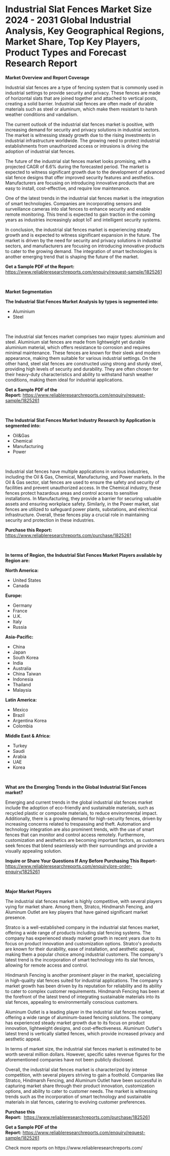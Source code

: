 <p><h1>Industrial Slat Fences Market Size 2024 - 2031 Global Industrial Analysis, Key Geographical Regions, Market Share, Top Key Players, Product Types and Forecast Research Report</h1></p><p><strong>Market Overview and Report Coverage</strong></p>
<p><p>Industrial slat fences are a type of fencing system that is commonly used in industrial settings to provide security and privacy. These fences are made of horizontal slats that are joined together and attached to vertical posts, creating a solid barrier. Industrial slat fences are often made of durable materials such as steel or aluminum, which make them resistant to harsh weather conditions and vandalism.</p><p>The current outlook of the industrial slat fences market is positive, with increasing demand for security and privacy solutions in industrial sectors. The market is witnessing steady growth due to the rising investments in industrial infrastructure worldwide. The growing need to protect industrial establishments from unauthorized access or intrusions is driving the adoption of industrial slat fences.</p><p>The future of the industrial slat fences market looks promising, with a projected CAGR of 6.6% during the forecasted period. The market is expected to witness significant growth due to the development of advanced slat fence designs that offer improved security features and aesthetics. Manufacturers are focusing on introducing innovative products that are easy to install, cost-effective, and require low maintenance.</p><p>One of the latest trends in the industrial slat fences market is the integration of smart technologies. Companies are incorporating sensors and surveillance cameras into slat fences to enhance security and enable remote monitoring. This trend is expected to gain traction in the coming years as industries increasingly adopt IoT and intelligent security systems.</p><p>In conclusion, the industrial slat fences market is experiencing steady growth and is expected to witness significant expansion in the future. The market is driven by the need for security and privacy solutions in industrial sectors, and manufacturers are focusing on introducing innovative products to cater to the growing demand. The integration of smart technologies is another emerging trend that is shaping the future of the market.</p></p>
<p><strong>Get a Sample PDF of the Report:</strong> <a href="https://www.reliableresearchreports.com/enquiry/request-sample/1825261">https://www.reliableresearchreports.com/enquiry/request-sample/1825261</a></p>
<p>&nbsp;</p>
<p><strong>Market Segmentation</strong></p>
<p><strong>The Industrial Slat Fences Market Analysis by types is segmented into:</strong></p>
<p><ul><li>Aluminium</li><li>Steel</li></ul></p>
<p>&nbsp;</p>
<p><p>The industrial slat fences market comprises two major types: aluminium and steel. Aluminium slat fences are made from lightweight yet durable aluminium material, which offers resistance to corrosion and requires minimal maintenance. These fences are known for their sleek and modern appearance, making them suitable for various industrial settings. On the other hand, steel slat fences are constructed using strong and sturdy steel, providing high levels of security and durability. They are often chosen for their heavy-duty characteristics and ability to withstand harsh weather conditions, making them ideal for industrial applications.</p></p>
<p><strong>Get a Sample PDF of the Report:</strong>&nbsp;<a href="https://www.reliableresearchreports.com/enquiry/request-sample/1825261">https://www.reliableresearchreports.com/enquiry/request-sample/1825261</a></p>
<p>&nbsp;</p>
<p><strong>The Industrial Slat Fences Market Industry Research by Application is segmented into:</strong></p>
<p><ul><li>Oil&Gas</li><li>Chemical</li><li>Manufacturing</li><li>Power</li></ul></p>
<p>&nbsp;</p>
<p><p>Industrial slat fences have multiple applications in various industries, including the Oil & Gas, Chemical, Manufacturing, and Power markets. In the Oil & Gas sector, slat fences are used to ensure the safety and security of facilities and prevent unauthorized access. In the Chemical industry, these fences protect hazardous areas and control access to sensitive installations. In Manufacturing, they provide a barrier for securing valuable assets and ensuring workplace safety. Similarly, in the Power market, slat fences are utilized to safeguard power plants, substations, and electrical infrastructure. Overall, these fences play a crucial role in maintaining security and protection in these industries.</p></p>
<p><strong>Purchase this Report:</strong>&nbsp; <a href="https://www.reliableresearchreports.com/purchase/1825261">https://www.reliableresearchreports.com/purchase/1825261</a></p>
<p>&nbsp;</p>
<p><strong>In terms of Region, the Industrial Slat Fences Market Players available by Region are:</strong></p>
<p>
    <p> <strong> North America: </strong>
        <ul>
            <li>United States</li>
            <li>Canada</li>
        </ul>
        </p> 
    <p> <strong> Europe: </strong>
        <ul>
            <li>Germany</li>
            <li>France</li>
            <li>U.K.</li>
            <li>Italy</li>
            <li>Russia</li>
        </ul>
        </p> 
    <p> <strong> Asia-Pacific: </strong>
        <ul>
            <li>China</li>
            <li>Japan</li>
            <li>South Korea</li>
            <li>India</li>
            <li>Australia</li>
            <li>China Taiwan</li>
            <li>Indonesia</li>
            <li>Thailand</li>
            <li>Malaysia</li>
        </ul>
        </p> 
    <p> <strong> Latin America: </strong>
        <ul>
            <li>Mexico</li>
            <li>Brazil</li>
            <li>Argentina Korea</li>
            <li>Colombia</li>
        </ul>
        </p> 
    <p> <strong> Middle East & Africa: </strong>
        <ul>
            <li>Turkey</li>
            <li>Saudi</li>
            <li>Arabia</li>
            <li>UAE</li>
            <li>Korea</li>
        </ul>
    </p>
    </p>
<p>&nbsp;</p>
<p><strong>What are the Emerging Trends in the Global Industrial Slat Fences market?</strong></p>
<p><p>Emerging and current trends in the global industrial slat fences market include the adoption of eco-friendly and sustainable materials, such as recycled plastic or composite materials, to reduce environmental impact. Additionally, there is a growing demand for high-security fences, driven by increasing concerns related to trespassing and theft. Automation and technology integration are also prominent trends, with the use of smart fences that can monitor and control access remotely. Furthermore, customization and aesthetics are becoming important factors, as customers seek fences that blend seamlessly with their surroundings and provide a visually appealing solution.</p></p>
<p><strong>Inquire or Share Your Questions If Any Before Purchasing This Report</strong>- <a href="https://www.reliableresearchreports.com/enquiry/pre-order-enquiry/1825261">https://www.reliableresearchreports.com/enquiry/pre-order-enquiry/1825261</a></p>
<p>&nbsp;</p>
<p><strong>Major Market Players</strong></p>
<p><p>The industrial slat fences market is highly competitive, with several players vying for market share. Among them, Stratco, Hindmarsh Fencing, and Aluminum Outlet are key players that have gained significant market presence.</p><p>Stratco is a well-established company in the industrial slat fences market, offering a wide range of products including slat fencing systems. The company has experienced steady market growth in recent years due to its focus on product innovation and customization options. Stratco's products are known for their durability, ease of installation, and aesthetic appeal, making them a popular choice among industrial customers. The company's latest trend is the incorporation of smart technology into its slat fences, allowing for remote access and control.</p><p>Hindmarsh Fencing is another prominent player in the market, specializing in high-quality slat fences suited for industrial applications. The company's market growth has been driven by its reputation for reliability and its ability to cater to complex customer requirements. Hindmarsh Fencing has been at the forefront of the latest trend of integrating sustainable materials into its slat fences, appealing to environmentally conscious customers.</p><p>Aluminum Outlet is a leading player in the industrial slat fences market, offering a wide range of aluminum-based fencing solutions. The company has experienced steady market growth due to its focus on product innovation, lightweight designs, and cost-effectiveness. Aluminum Outlet's latest trend is vertically slatted fences, which provide increased privacy and aesthetic appeal.</p><p>In terms of market size, the industrial slat fences market is estimated to be worth several million dollars. However, specific sales revenue figures for the aforementioned companies have not been publicly disclosed.</p><p>Overall, the industrial slat fences market is characterized by intense competition, with several players striving to gain a foothold. Companies like Stratco, Hindmarsh Fencing, and Aluminum Outlet have been successful in capturing market share through their product innovation, customization options, and ability to cater to customer needs. The market is witnessing trends such as the incorporation of smart technology and sustainable materials in slat fences, catering to evolving customer preferences.</p></p>
<p><strong>Purchase this Report:</strong>&nbsp;&nbsp;<a href="https://www.reliableresearchreports.com/purchase/1825261">https://www.reliableresearchreports.com/purchase/1825261</a></p>
<p></p>
<p><strong>Get a Sample PDF of the Report:</strong>&nbsp;<a href="https://www.reliableresearchreports.com/enquiry/request-sample/1825261">https://www.reliableresearchreports.com/enquiry/request-sample/1825261</a></p>
<p>Check more reports on https://www.reliableresearchreports.com/</p>